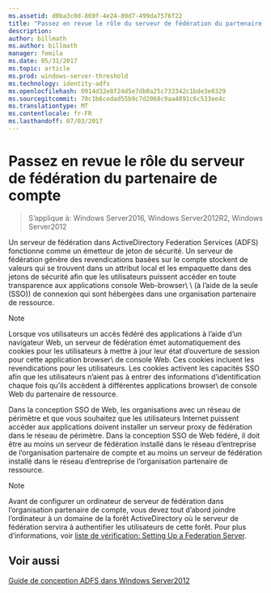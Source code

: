 ```yaml
---
ms.assetid: d0ba3c0d-869f-4e24-89d7-499da7576f22
title: "Passez en revue le rôle du serveur de fédération du partenaire de compte"
description: 
author: billmath
ms.author: billmath
manager: femila
ms.date: 05/31/2017
ms.topic: article
ms.prod: windows-server-threshold
ms.technology: identity-adfs
ms.openlocfilehash: 0914d32e8f24d5e7db0a25c733342c1bde3e0329
ms.sourcegitcommit: 70c1b6cedad55b9c7d2068c9aa4891c6c533ee4c
ms.translationtype: MT
ms.contentlocale: fr-FR
ms.lasthandoff: 07/03/2017
---
```

# <a name="review-the-role-of-the-federation-server-in-the-account-partner"></a>Passez en revue le rôle du serveur de fédération du partenaire de compte

>S’applique à: Windows Server2016, Windows Server2012R2, Windows Server2012

Un serveur de fédération dans ActiveDirectory Federation Services \(ADFS\) fonctionne comme un émetteur de jeton de sécurité. Un serveur de fédération génère des revendications basées sur le compte stockent de valeurs qui se trouvent dans un attribut local et les empaquette dans des jetons de sécurité afin que les utilisateurs puissent accéder en toute transparence aux applications console Web-browser\ \ (à l’aide de la seule \(SSO\)\) de connexion qui sont hébergées dans une organisation partenaire de ressource.  
  
> [!NOTE]  
> Lorsque vos utilisateurs un accès fédéré des applications à l’aide d’un navigateur Web, un serveur de fédération émet automatiquement des cookies pour les utilisateurs à mettre à jour leur état d’ouverture de session pour cette application browser\ de console Web. Ces cookies incluent les revendications pour les utilisateurs. Les cookies activent les capacités SSO afin que les utilisateurs n’aient pas à entrer des informations d’identification chaque fois qu’ils accèdent à différentes applications browser\ de console Web du partenaire de ressource.  
  
Dans la conception SSO de Web, les organisations avec un réseau de périmètre et que vous souhaitez que les utilisateurs Internet puissent accéder aux applications doivent installer un serveur proxy de fédération dans le réseau de périmètre. Dans la conception SSO de Web fédéré, il doit être au moins un serveur de fédération installé dans le réseau d’entreprise de l’organisation partenaire de compte et au moins un serveur de fédération installé dans le réseau d’entreprise de l’organisation partenaire de ressource.  
  
> [!NOTE]  
> Avant de configurer un ordinateur de serveur de fédération dans l’organisation partenaire de compte, vous devez tout d’abord joindre l’ordinateur à un domaine de la forêt ActiveDirectory où le serveur de fédération servira à authentifier les utilisateurs de cette forêt. Pour plus d’informations, voir [liste de vérification: Setting Up a Federation Server](../../ad-fs/deployment/Checklist--Setting-Up-a-Federation-Server.md).  
  
## <a name="see-also"></a>Voir aussi
[Guide de conception ADFS dans Windows Server2012](AD-FS-Design-Guide-in-Windows-Server-2012.md)
